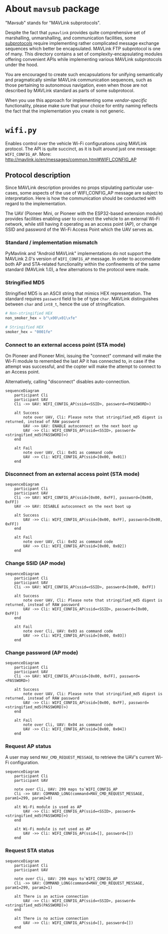 # About `mavsub` package

"Mavsub" stands for "MAVLink subprotocols".

Despite the fact that `pymavlink` provides quite comprehensive set of
marshalling, unmarshalling, and communication facilities, some
[subprotocols](http://mavlink.io/en/services/) require implementing rather
complicated message exchange sequences which better be encapsulated.  MAVLink
FTP subprotocol is one of many.  This directory contains a set of
complexity-encapsulating modules offering convenient APIs while implementing
various MAVLink subprotocols under the hood.

You are encouraged to create such encapsulations for unifying semantically and
pragmatically similar MAVLink communication sequences, such as those pertaining
to autonomous navigation, even when those are not described by MAVLink standard
as parts of some subprotocol.

When you use this approach for implementing some *vendor-specific*
functionality, please make sure that your choice for entity naming reflects the
fact that the implementation you create is not generic.

# `wifi.py`

Enables control over the vehicle Wi-Fi configurations using MAVLink protocol.
The API is quite succinct, as it is built around just one message:
`WIFI_CONFIG_AP`.
More: http://mavlink.io/en/messages/common.html#WIFI_CONFIG_AP

## Protocol description

Since MAVLink description provides no props stipulating particular use-cases,
some aspects of the use of WIFI_CONFIG_AP message are subject to interpretation.
Here is how the communication should be conducted with regard to the
implementation.

The UAV (Pioneer Mini, or Pioneer with the ESP32-based extension module)
provides facilities enabling user to connect the vehicle to an external Wi-Fi
network, while still having it operating as an access point (AP), or change
SSID and password of the Wi-Fi Access Point which the UAV serves as.

### Standard / implementation mismatch

PyMavlink and "Android MAVLink" implementations do not support the MAVLink 2.0's
version of `WIFI_CONFIG_AP` message. In order to accomodate both AP and
STA-related functionality within the confinements of the same standard (MAVLink
1.0), a few alternations to the protocol were made.

### Stringified MD5

Stringified MD5 is an ASCII string that mimics HEX representation.  The standard
requires `password` field to be of type `char`. MAVLink distinguishes between
`char` and `int8_t`, hence the use of stringification.

```python
# Non-stringified HEX
non_smoker_hex = b"\x00\x01\xfe"

# Stringified HEX
smoker_hex = "0001fe"
```

### Connect to an external access point (STA mode)

On Pioneer and Pioneer Mini, issuing the "connect" command will make the Wi-Fi
module to remembed the last AP it has connected to, in case if the attempt was
successful, and the copter will make the attempt to connect to an Access point.

Alternatively, calling "disconnect" disables auto-connection.

```mermaid
sequenceDiagram
	participant Cli
	participant UAV
	Cli ->> UAV: WIFI_CONFIG_AP(ssid=<SSID>, password=<PASSWORD>)

	alt Success
		note over UAV, Cli: Please note that stringified_md5 digest is returned, instead of RAW password
		UAV ->> UAV: ENABLE autoconnect on the next boot up
		UAV ->> Cli: WIFI_CONFIG_AP(ssid=<SSID>, password=<stringified_md5(PASSWORD)>)
	end

	alt Fail
		note over UAV, Cli: 0x01 as command code
		UAV ->> Cli: WIFI_CONFIG_AP(ssid=[0x00, 0x01])
	end
```

### Disconnect from an external access point (STA mode)

```mermaid
sequenceDiagram
	participant Cli
	participant UAV
	Cli ->> UAV: WIFI_CONFIG_AP(ssid=[0x00, 0xFF], password=[0x00, 0xFF])
	UAV ->> UAV: DISABLE autoconnect on the next boot up

	alt Success
		UAV ->> Cli: WIFI_CONFIG_AP(ssid=[0x00, 0xFF], password=[0x00, 0xFF])
	end

	alt Fail
		note over UAV, Cli: 0x02 as command code
		UAV ->> Cli: WIFI_CONFIG_AP(ssid=[0x00, 0x02])
	end
```

### Change SSID (AP mode)

```mermaid
sequenceDiagram
	participant Cli
	participant UAV
	Cli ->> UAV: WIFI_CONFIG_AP(ssid=<SSID>, password=[0x00, 0xFF])

	alt Success
		note over UAV, Cli: Please note that stringified_md5 digest is returned, instead of RAW password
		UAV ->> Cli: WIFI_CONFIG_AP(ssid=<SSID>, password=[0x00, 0xFF])
	end

	alt Fail
		note over Cli, UAV: 0x03 as command code
		UAV ->> Cli: WIFI_CONFIG_AP(ssid=[0x00, 0x03])
	end
```

### Change password (AP mode)

```mermaid
sequenceDiagram
	participant Cli
	participant UAV
	Cli ->> UAV: WIFI_CONFIG_AP(ssid=[0x00, 0xFF], password=<PASSWORD>)

	alt Success
		note over UAV, Cli: Please note that stringified_md5 digest is returned, instead of RAW password
		UAV ->> Cli: WIFI_CONFIG_AP(ssid=[0x00, 0xFF], password=<stringified_md5(PASSWORD)>)
	end

	alt Fail
		note over Cli, UAV: 0x04 as command code
		UAV ->> Cli: WIFI_CONFIG_AP(ssid=[0x00, 0x04])
	end
```


### Request AP status

A user may send `MAV_CMD_REQUEST_MESSAGE`, to retrieve the UAV's current Wi-Fi
configuration.


```mermaid
sequenceDiagram
	participant Cli
	participant UAV

	note over Cli, UAV: 299 maps to`WIFI_CONFIG_AP
	Cli ->> UAV: COMMAND_LONG(command=MAV_CMD_REQUEST_MESSAGE, param1=299, param2=0)

	alt Wi-Fi module is used as AP
		UAV ->> Cli: WIFI_CONFIG_AP(ssid=<SSID>, password=<stringified_md5(PASSWORD)>)
	end

	alt Wi-Fi module is not used as AP
		UAV ->> Cli: WIFI_CONFIG_AP(ssid=[], password=[])
	end
```

### Request STA status

```mermaid
sequenceDiagram
	participant Cli
	participant UAV

	note over Cli, UAV: 299 maps to`WIFI_CONFIG_AP
	Cli ->> UAV: COMMAND_LONG(command=MAV_CMD_REQUEST_MESSAGE, param1=299, param2=1)

	alt There is an active connection
		UAV ->> Cli: WIFI_CONFIG_AP(ssid=<SSID>, password=<stringified_md5(PASSWORD)>)
	end

	alt There is no active connection
		UAV ->> Cli: WIFI_CONFIG_AP(ssid=[], password=[])
	end
```
